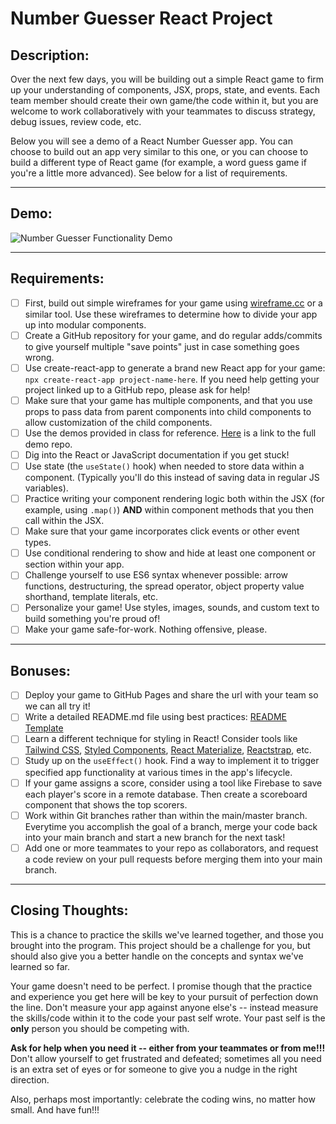 # Number Guesser React Project

## Description:
Over the next few days, you will be building out a simple React game to firm up your understanding of components, JSX, props, state, and events. Each team member should create their own game/the code within it, but you are welcome to work collaboratively with your teammates to discuss strategy, debug issues, review code, etc.

Below you will see a demo of a React Number Guesser app. You can choose to build out an app very similar to this one, or you can choose to build a different type of React game (for example, a word guess game if you're a little more advanced). See below for a list of requirements.

---------

## Demo:

![Number Guesser Functionality Demo](number-guesser-demo.gif)

---------

## Requirements:

- [ ] First, build out simple wireframes for your game using [wireframe.cc](https://wireframe.cc/) or a similar tool. Use these wireframes to determine how to divide your app up into modular components.
- [ ] Create a GitHub repository for your game, and do regular adds/commits to give yourself multiple "save points" just in case something goes wrong.
- [ ] Use create-react-app to generate a brand new React app for your game: `npx create-react-app project-name-here`. If you need help getting your project linked up to a GitHub repo, please ask for help!
- [ ] Make sure that your game has multiple components, and that you use props to pass data from parent components into child components to allow customization of the child components.
- [ ] Use the demos provided in class for reference. [Here](https://github.com/scullenBitwise/react-apprenticeship) is a link to the full demo repo.
- [ ] Dig into the React or JavaScript documentation if you get stuck!
- [ ] Use state (the `useState()` hook) when needed to store data within a component. (Typically you'll do this instead of saving data in regular JS variables).
- [ ] Practice writing your component rendering logic both within the JSX (for example, using `.map()`) **AND** within component methods that you then call within the JSX.
- [ ] Make sure that your game incorporates click events or other event types.
- [ ] Use conditional rendering to show and hide at least one component or section within your app.
- [ ] Challenge yourself to use ES6 syntax whenever possible: arrow functions, destructuring, the spread operator, object property value shorthand, template literals, etc.
- [ ] Personalize your game! Use styles, images, sounds, and custom text to build something you're proud of!
- [ ] Make your game safe-for-work. Nothing offensive, please.

---------

## Bonuses:

- [ ] Deploy your game to GitHub Pages and share the url with your team so we can all try it!
- [ ] Write a detailed README.md file using best practices: [README Template](https://gist.github.com/PurpleBooth/109311bb0361f32d87a2)
- [ ] Learn a different technique for styling in React! Consider tools like [Tailwind CSS](https://tailwindcss.com/), [Styled Components](https://styled-components.com/), [React Materialize](https://madewithreactjs.com/react-materialize), [Reactstrap](https://reactstrap.github.io/?path=/story/home-installation--page), etc.
- [ ] Study up on the `useEffect()` hook. Find a way to implement it to trigger specified app functionality at various times in the app's lifecycle.
- [ ] If your game assigns a score, consider using a tool like Firebase to save each player's score in a remote database. Then create a scoreboard component that shows the top scorers.
- [ ] Work within Git branches rather than within the main/master branch. Everytime you accomplish the goal of a branch, merge your code back into your main branch and start a new branch for the next task!
- [ ] Add one or more teammates to your repo as collaborators, and request a code review on your pull requests before merging them into your main branch.

---------

## Closing Thoughts:

This is a chance to practice the skills we've learned together, and those you brought into the program. This project should be a challenge for you, but should also give you a better handle on the concepts and syntax we've learned so far. 

Your game doesn't need to be perfect. I promise though that the practice and experience you get here will be key to your pursuit of perfection down the line. Don't measure your app against anyone else's -- instead measure the skills/code within it to the code your past self wrote. Your past self is the **only** person you should be competing with.

**Ask for help when you need it -- either from your teammates or from me!!!** Don't allow yourself to get frustrated and defeated; sometimes all you need is an extra set of eyes or for someone to give you a nudge in the right direction.

Also, perhaps most importantly: celebrate the coding wins, no matter how small. And have fun!!!